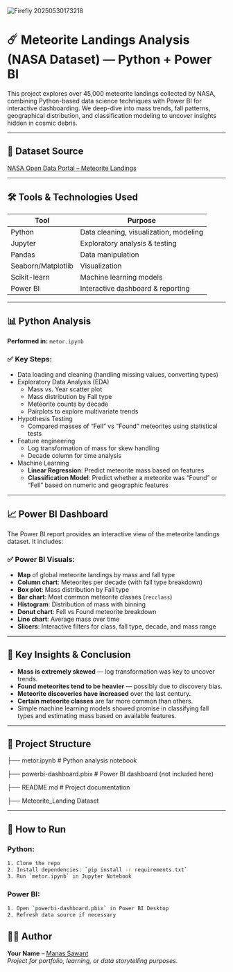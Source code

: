 ![Firefly 20250530173218](https://github.com/user-attachments/assets/3d2d7dc6-b422-433e-b0ce-f9202ec9b75e)


# ☄️ Meteorite Landings Analysis (NASA Dataset) — Python + Power BI

This project explores over 45,000 meteorite landings collected by NASA, combining Python-based data science techniques with Power BI for interactive dashboarding. We deep-dive into mass trends, fall patterns, geographical distribution, and classification modeling to uncover insights hidden in cosmic debris.

---

## 🔗 Dataset Source

[NASA Open Data Portal – Meteorite Landings](https://data.nasa.gov/Space-Science/Meteorite-Landings/gh4g-9sfh/data)

---

## 🛠️ Tools & Technologies Used

| Tool         | Purpose                              |
|--------------|---------------------------------------|
| Python       | Data cleaning, visualization, modeling |
| Jupyter      | Exploratory analysis & testing        |
| Pandas       | Data manipulation                     |
| Seaborn/Matplotlib | Visualization                   |
| Scikit-learn | Machine learning models               |
| Power BI     | Interactive dashboard & reporting     |

---

## 📊 Python Analysis

**Performed in:** `metor.ipynb`

### ✅ Key Steps:
- Data loading and cleaning (handling missing values, converting types)
- Exploratory Data Analysis (EDA)
  - Mass vs. Year scatter plot
  - Mass distribution by Fall type
  - Meteorite counts by decade
  - Pairplots to explore multivariate trends
- Hypothesis Testing
  - Compared masses of “Fell” vs “Found” meteorites using statistical tests
- Feature engineering
  - Log transformation of mass for skew handling
  - Decade column for time analysis
- Machine Learning
  - **Linear Regression**: Predict meteorite mass based on features
  - **Classification Model**: Predict whether a meteorite was “Found” or “Fell” based on numeric and geographic features

---

## 📈 Power BI Dashboard

The Power BI report provides an interactive view of the meteorite landings dataset. It includes:

### ✅ Power BI Visuals:
- **Map** of global meteorite landings by mass and fall type
- **Column chart**: Meteorites per decade (with fall type breakdown)
- **Box plot**: Mass distribution by Fall type
- **Bar chart**: Most common meteorite classes (`recclass`)
- **Histogram**: Distribution of mass with binning
- **Donut chart**: Fell vs Found meteorite breakdown
- **Line chart**: Average mass over time
- **Slicers**: Interactive filters for class, fall type, decade, and mass range

---

## 📌 Key Insights & Conclusion

- **Mass is extremely skewed** — log transformation was key to uncover trends.
- **Found meteorites tend to be heavier** — possibly due to discovery bias.
- **Meteorite discoveries have increased** over the last century.
- **Certain meteorite classes** are far more common than others.
- Simple machine learning models showed promise in classifying fall types and estimating mass based on available features.

---

## 📁 Project Structure
├── metor.ipynb # Python analysis notebook

├── powerbi-dashboard.pbix # Power BI dashboard (not included here)

├── README.md # Project documentation

├── Meteorite_Landing Dataset

---

## 🚀 How to Run

### Python:
```bash
1. Clone the repo
2. Install dependencies: `pip install -r requirements.txt`
3. Run `metor.ipynb` in Jupyter Notebook
```
### Power BI:
```bash
1. Open `powerbi-dashboard.pbix` in Power BI Desktop
2. Refresh data source if necessary
```
## 👨‍💻 Author

**Your Name** – [Manas Sawant](https://github.com/Monike123)  
*Project for portfolio, learning, or data storytelling purposes.*

